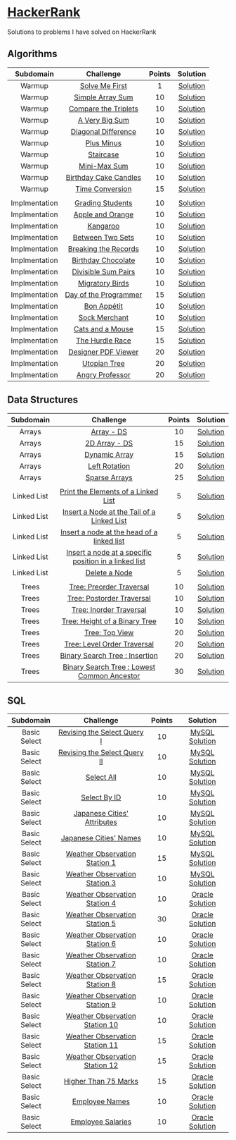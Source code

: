 # [HackerRank](https://www.hackerrank.com)

Solutions to problems I have solved on HackerRank


## Algorithms ##

| Subdomain | Challenge | Points | Solution |
|:---------:|:---------:|:------:|:--------:|
|Warmup| [Solve Me First](https://www.hackerrank.com/challenges/solve-me-first) | 1 |  [Solution](https://github.com/tang68/HackerRank-Solutions/blob/master/Algorithms/Warmup/Solve%20Me%20First/Solution.java) |
|Warmup| [Simple Array Sum](https://www.hackerrank.com/challenges/simple-array-sum) |10  |  [Solution](https://github.com/tang68/HackerRank-Solutions/blob/master/Algorithms/Warmup/Simple%20Array%20Sum/Solution.java) |
|Warmup| [Compare the Triplets ](https://www.hackerrank.com/challenges/compare-the-triplets) | 10 |  [Solution](https://github.com/tang68/HackerRank-Solutions/blob/master/Algorithms/Warmup/Compare%20the%20Triplets/Solution.java) |
|Warmup| [A Very Big Sum](https://www.hackerrank.com/challenges/a-very-big-sum) | 10 |  [Solution](https://github.com/tang68/HackerRank-Solutions/blob/master/Algorithms/Warmup/A%20Very%20Big%20Sum/Solution.java) |
|Warmup| [Diagonal Difference](https://www.hackerrank.com/challenges/diagonal-difference) | 10 |  [Solution](https://github.com/tang68/HackerRank-Solutions/blob/master/Algorithms/Warmup/Diagonal%20Difference/Solution.java) |
|Warmup| [Plus Minus](https://www.hackerrank.com/challenges/plus-minus) | 10 |  [Solution](https://github.com/tang68/HackerRank-Solutions/blob/master/Algorithms/Warmup/Plus%20Minus/Solution.java) |
|Warmup| [Staircase](https://www.hackerrank.com/challenges/staircase) | 10 |  [Solution](https://github.com/tang68/HackerRank-Solutions/blob/master/Algorithms/Warmup/Staircase/Solution.java) |
|Warmup| [Mini-Max Sum](https://www.hackerrank.com/challenges/mini-max-sum) | 10 |  [Solution](https://github.com/tang68/HackerRank-Solutions/blob/master/Algorithms/Warmup/Mini-Max%20Sum/Solution.java) |
|Warmup| [Birthday Cake Candles](https://www.hackerrank.com/challenges/birthday-cake-candles) | 10 |  [Solution](https://github.com/tang68/HackerRank-Solutions/blob/master/Algorithms/Warmup/Birthday%20Cake%20Candles/Solution.java) |
| Warmup    |[Time Conversion](https://www.hackerrank.com/challenges/time-conversion)|15|    [Solution](https://github.com/tang68/HackerRank-Solutions/blob/master/Algorithms/Warmup/Time%20Conversion/Solution.java)    |
| | | | |
|Implmentation| [Grading Students](https://www.hackerrank.com/challenges/grading) | 10 | [Solution](https://github.com/tang68/HackerRank-Solutions/blob/master/Algorithms/Implementation/Grading%20Students/Solution.java)|
|Implmentation| [Apple and Orange](https://www.hackerrank.com/challenges/apple-and-orange) | 10 | [Solution](https://github.com/tang68/HackerRank-Solutions/blob/master/Algorithms/Implementation/Apple%20and%20Orange/Solution.java)|
|Implmentation| [Kangaroo](https://www.hackerrank.com/challenges/kangaroo) | 10 | [Solution](https://github.com/tang68/HackerRank-Solutions/blob/master/Algorithms/Implementation/Kangaroo/Solution.java)|
|Implmentation| [Between Two Sets](https://www.hackerrank.com/challenges/between-two-sets) | 10 | [Solution](https://github.com/tang68/HackerRank-Solutions/blob/master/Algorithms/Implementation/Between%20Two%20Sets/Solution.java)|
|Implmentation| [Breaking the Records](https://www.hackerrank.com/challenges/breaking-best-and-worst-records) | 10 | [Solution](https://github.com/tang68/HackerRank-Solutions/blob/master/Algorithms/Implementation/Breaking%20the%20Records/Solution.java)|
|Implmentation| [Birthday Chocolate](https://www.hackerrank.com/challenges/the-birthday-bar) | 10 | [Solution](https://github.com/tang68/HackerRank-Solutions/blob/master/Algorithms/Implementation/Birthday%20Chocolate/Solution.java)|
|Implmentation| [Divisible Sum Pairs](https://www.hackerrank.com/challenges/divisible-sum-pairs) | 10 | [Solution](https://github.com/tang68/HackerRank-Solutions/blob/master/Algorithms/Implementation/Divisible%20Sum%20Pairs/Solution.java)|
|Implmentation| [Migratory Birds](https://www.hackerrank.com/challenges/migratory-birds) | 10 | [Solution](https://github.com/tang68/HackerRank-Solutions/blob/master/Algorithms/Implementation/Migratory%20Birds/Solution.java)|
|Implmentation| [Day of the Programmer](https://www.hackerrank.com/challenges/day-of-the-programmer) | 15 | [Solution](https://github.com/tang68/HackerRank-Solutions/blob/master/Algorithms/Implementation/Day%20of%20the%20Programmer/Solution.java)|
|Implmentation| [Bon Appétit](https://www.hackerrank.com/challenges/bon-appetit) | 10 | [Solution](https://github.com/tang68/HackerRank-Solutions/blob/master/Algorithms/Implementation/Bon%20App-tit/Solution.java)|
|Implmentation| [Sock Merchant ](https://www.hackerrank.com/challenges/sock-merchant) | 10 | [Solution](https://github.com/tang68/HackerRank-Solutions/blob/master/Algorithms/Implementation/Sock%20Merchant/Solution.java)|
|Implmentation| [Cats and a Mouse](https://www.hackerrank.com/challenges/cats-and-a-mouse) | 15 | [Solution](https://github.com/tang68/HackerRank-Solutions/blob/master/Algorithms/Implementation/Cats%20and%20a%20Mouse/Solution.java)|
|Implmentation| [The Hurdle Race](https://www.hackerrank.com/challenges/the-hurdle-race) | 15 | [Solution](https://github.com/tang68/HackerRank-Solutions/blob/master/Algorithms/Implementation/The%20Hurdle%20Race/Solution.java)|
|Implmentation| [Designer PDF Viewer](https://www.hackerrank.com/challenges/designer-pdf-viewer) | 20 | [Solution](https://github.com/tang68/HackerRank-Solutions/blob/master/Algorithms/Implementation/Designer%20PDF%20Viewer/Solution.java)|
|Implmentation| [Utopian Tree](https://www.hackerrank.com/challenges/utopian-tree) | 20 | [Solution](https://github.com/tang68/HackerRank-Solutions/blob/master/Algorithms/Implementation/Utopian%20Tree/Solution.java)|
|Implmentation| [Angry Professor ](https://www.hackerrank.com/challenges/angry-professor) | 20 | [Solution](https://github.com/tang68/HackerRank-Solutions/blob/master/Algorithms/Implementation/Angry%20Professor/Solution.java)|





## Data Structures ##

| Subdomain | Challenge | Points | Solution |
|:---------:|:---------:|:------:|:--------:|
|Arrays| [Array - DS](https://www.hackerrank.com/challenges/arrays-ds) | 10 | [Solution](https://github.com/tang68/HackerRank-Solutions/blob/master/Data%20Structures/Arrays/Arrays%20-%20DS/Solution.java)|
| Arrays  | [2D Array - DS](https://www.hackerrank.com/challenges/2d-array)   |  15 | [Solution](https://github.com/tang68/HackerRank-Solutions/blob/master/Data%20Structures/Arrays/2D%20Array%20-%20DS/Solution.java)  |
| Arrays  | [Dynamic Array](https://www.hackerrank.com/challenges/dynamic-array)  | 15  | [Solution](https://github.com/tang68/HackerRank-Solutions/blob/master/Data%20Structures/Arrays/Dynamic%20Array/Solution.java)  |
| Arrays | [Left Rotation](https://www.hackerrank.com/challenges/array-left-rotation)  | 20  | [Solution](https://github.com/tang68/HackerRank-Solutions/blob/master/Data%20Structures/Arrays/Left%20Rotation/Solution.java)  |
| Arrays  |[Sparse Arrays](https://www.hackerrank.com/challenges/sparse-arrays)  | 25 | [Solution](https://github.com/tang68/HackerRank-Solutions/blob/master/Data%20Structures/Arrays/Sparse%20Array/Solution.java)  |
|   |   |   |   |
| Linked List | [Print the Elements of a Linked List](https://www.hackerrank.com/challenges/print-the-elements-of-a-linked-list)  | 5  |  [Solution](https://github.com/tang68/HackerRank-Solutions/blob/master/Data%20Structures/Linked%20List/Print%20the%20Elements%20of%20a%20Linked%20List/Solution.java) |
| Linked List  |[Insert a Node at the Tail of a Linked List](https://www.hackerrank.com/challenges/insert-a-node-at-the-tail-of-a-linked-list)   |  5 | [Solution](https://github.com/tang68/HackerRank-Solutions/blob/master/Data%20Structures/Linked%20List/Insert%20a%20Node%20at%20the%20Tail%20of%20a%20Linked%20List/Solution.java)  |
| Linked List  | [Insert a node at the head of a linked list](https://www.hackerrank.com/challenges/insert-a-node-at-the-head-of-a-linked-list)  | 5  | [Solution](https://github.com/tang68/HackerRank-Solutions/blob/master/Data%20Structures/Linked%20List/Insert%20a%20node%20at%20the%20head%20of%20a%20linked%20list/Solution.java)  |
| Linked List  | [Insert a node at a specific position in a linked list](https://www.hackerrank.com/challenges/insert-a-node-at-a-specific-position-in-a-linked-list)  | 5  | [Solution](https://github.com/tang68/HackerRank-Solutions/blob/master/Data%20Structures/Linked%20List/Insert%20a%20node%20at%20a%20specific%20position%20in%20a%20linked%20list/Solution.java)  |
| Linked List  | [Delete a Node](https://www.hackerrank.com/challenges/delete-a-node-from-a-linked-list)  | 5  | [Solution](https://github.com/tang68/HackerRank-Solutions/blob/master/Data%20Structures/Linked%20List/Delete%20a%20Node/Solution.java)  |
| | | | |
| Trees  | [Tree: Preorder Traversal](https://www.hackerrank.com/challenges/tree-preorder-traversal)  | 10  | [Solution](https://github.com/tang68/HackerRank-Solutions/blob/master/Data%20Structures/Trees/Tree-%20Preorder%20Traversal/Solution.java)  |
| Trees  | [Tree: Postorder Traversal](https://www.hackerrank.com/challenges/tree-postorder-traversal)  | 10  | [Solution](https://github.com/tang68/HackerRank-Solutions/blob/master/Data%20Structures/Trees/Tree-%20Post-%20order%20Traversal/Solution.java)  |
| Trees  | [Tree: Inorder Traversal](https://www.hackerrank.com/challenges/tree-inorder-traversal)  | 10  | [Solution](https://github.com/tang68/HackerRank-Solutions/tree/master/Data%20Structures/Trees/Tree-%20Inorder%20Traversal)  |
| Trees  | [Tree: Height of a Binary Tree](https://www.hackerrank.com/challenges/tree-height-of-a-binary-tree)  | 10  | [Solution](https://github.com/tang68/HackerRank-Solutions/blob/master/Data%20Structures/Trees/Tree-%20Height%20of%20a%20Binary%20Tree/%20Solution.java)  |
| Trees  | [Tree: Top View](https://www.hackerrank.com/challenges/tree-top-view)  | 20  | [Solution](https://github.com/tang68/HackerRank-Solutions/blob/master/Data%20Structures/Trees/Tree%20-%20Top%20View/Solution.java)  |
| Trees  | [Tree: Level Order Traversal](https://www.hackerrank.com/challenges/tree-level-order-traversal)  |  20 | [Solution](https://github.com/tang68/HackerRank-Solutions/blob/master/Data%20Structures/Trees/Tree-%20Level%20Order%20Traversal/Solution.java)  |
| Trees  | [Binary Search Tree : Insertion](https://www.hackerrank.com/challenges/binary-search-tree-insertion)  | 20  | [Solution](https://github.com/tang68/HackerRank-Solutions/blob/master/Data%20Structures/Trees/Binary%20Search%20Tree%20-%20Insertion/Solution.java)  |
| Trees  | [Binary Search Tree : Lowest Common Ancestor](https://www.hackerrank.com/challenges/binary-search-tree-lowest-common-ancestor)  | 30  | [Solution](https://github.com/tang68/HackerRank-Solutions/blob/master/Data%20Structures/Trees/Binary%20Search%20Tree%20-%20Lowest%20Common%20Ancestor/Solution.java)  |



## SQL ##

| Subdomain | Challenge | Points | Solution |
|:---------:|:---------:|:------:|:--------:|
| Basic Select  | [Revising the Select Query I](https://www.hackerrank.com/challenges/revising-the-select-query)  | 10  | [MySQL Solution](https://github.com/tang68/HackerRank-Solutions/blob/master/SQL/Basic%20Select/Revising%20the%20Select%20Query%20I/MySQL%20Solution)  |
| Basic Select  | [Revising the Select Query II](https://www.hackerrank.com/challenges/revising-the-select-query-2)  |  10 | [MySQL Solution](https://github.com/tang68/HackerRank-Solutions/blob/master/SQL/Basic%20Select/Revising%20the%20Select%20Query%20II/MySQL%20Solution)  |
| Basic Select  | [Select All](https://www.hackerrank.com/challenges/select-all-sql)  |  10 | [MySQL Solution](https://github.com/tang68/HackerRank-Solutions/blob/master/SQL/Basic%20Select/Select%20All/MySQL%20Solution)  |
| Basic Select  | [Select By ID](https://www.hackerrank.com/challenges/select-by-id)  | 10  | [MySQL Solution](https://github.com/tang68/HackerRank-Solutions/blob/master/SQL/Basic%20Select/Select%20By%20ID/MySQL%20Solution)  |
| Basic Select  | [Japanese Cities' Attributes](https://www.hackerrank.com/challenges/japanese-cities-attributes)  | 10  | [MySQL Solution](https://github.com/tang68/HackerRank-Solutions/blob/master/SQL/Basic%20Select/Japanese%20Cities-%20Attributes/MySQL%20Solution)  |
| Basic Select  | [Japanese Cities' Names](https://www.hackerrank.com/challenges/japanese-cities-name)  | 10  | [MySQL Solution](https://github.com/tang68/HackerRank-Solutions/blob/master/SQL/Basic%20Select/Japanese%20Cities-%20Names/MySQL%20Solution)  |
| Basic Select  | [Weather Observation Station 1](https://www.hackerrank.com/challenges/weather-observation-station-1)  |  15 | [MySQL Solution](https://github.com/tang68/HackerRank-Solutions/blob/master/SQL/Basic%20Select/Weather%20Observation%20Station%201/MySQL%20Solution)  |
| Basic Select  | [Weather Observation Station 3](https://www.hackerrank.com/challenges/weather-observation-station-3)  | 10  | [MySQL Solution](https://github.com/tang68/HackerRank-Solutions/blob/master/SQL/Basic%20Select/Weather%20Observation%20Station%203/MySQL%20Solution)  |
| Basic Select  | [Weather Observation Station 4](https://www.hackerrank.com/challenges/weather-observation-station-4)  |  10 | [Oracle Solution](https://github.com/tang68/HackerRank-Solutions/blob/master/SQL/Basic%20Select/Weather%20Observation%20Station%204/Oracle%20Solution)  |
| Basic Select  | [Weather Observation Station 5](https://www.hackerrank.com/challenges/weather-observation-station-5)  | 30  | [Oracle Solution](https://github.com/tang68/HackerRank-Solutions/blob/master/SQL/Basic%20Select/Weather%20Observation%20Station%205/Oracle%20Solution)  |
| Basic Select  | [Weather Observation Station 6](https://www.hackerrank.com/challenges/weather-observation-station-6)  |  10 | [Oracle Solution](https://github.com/tang68/HackerRank-Solutions/blob/master/SQL/Basic%20Select/Weather%20Observation%20Station%206/Oracle%20Solution)  |
| Basic Select  | [Weather Observation Station 7](https://www.hackerrank.com/challenges/weather-observation-station-7)  | 10  | [Oracle Solution](https://github.com/tang68/HackerRank-Solutions/blob/master/SQL/Basic%20Select/Weather%20Observation%20Station%207/Oracle%20Solution)  |
| Basic Select  | [Weather Observation Station 8](https://www.hackerrank.com/challenges/weather-observation-station-8)  | 15  | [Oracle Solution](https://github.com/tang68/HackerRank-Solutions/blob/master/SQL/Basic%20Select/Weather%20Observation%20Station%208/Oracle%20Solution)  |
| Basic Select  | [Weather Observation Station 9](https://www.hackerrank.com/challenges/weather-observation-station-9)  | 10  | [Oracle Solution](https://github.com/tang68/HackerRank-Solutions/blob/master/SQL/Basic%20Select/Weather%20Observation%20Station%209/Oracle%20Solution)  |
| Basic Select  | [Weather Observation Station 10](https://www.hackerrank.com/challenges/weather-observation-station-10)  | 10  | [Oracle Solution](https://github.com/tang68/HackerRank-Solutions/blob/master/SQL/Basic%20Select/Weather%20Observation%20Station%2010/Oracle%20Solution)  |
| Basic Select  | [Weather Observation Station 11](https://www.hackerrank.com/challenges/weather-observation-station-11)  | 15  | [Oracle Solution](https://github.com/tang68/HackerRank-Solutions/blob/master/SQL/Basic%20Select/Weather%20Observation%20Station%2011/Oracle%20Solution)  |
| Basic Select  | [Weather Observation Station 12](https://www.hackerrank.com/challenges/weather-observation-station-12)  | 15  | [Oracle Solution](https://github.com/tang68/HackerRank-Solutions/blob/master/SQL/Basic%20Select/Weather%20Observation%20Station%2012/Oracle%20Solution)  |
| Basic Select  | [Higher Than 75 Marks](https://www.hackerrank.com/challenges/more-than-75-marks)  | 15  | [Oracle Solution](https://github.com/tang68/HackerRank-Solutions/blob/master/SQL/Basic%20Select/Higher%20Than%2075%20Marks/Oracle%20Solution)  |
| Basic Select  | [Employee Names](https://www.hackerrank.com/challenges/name-of-employees)  | 10  | [Oracle Solution](https://github.com/tang68/HackerRank-Solutions/blob/master/SQL/Basic%20Select/Employee%20Names/Oracle%20Solution)  |
| Basic Select  | [Employee Salaries](https://www.hackerrank.com/challenges/salary-of-employees)  | 10  | [Oracle Solution](https://github.com/tang68/HackerRank-Solutions/blob/master/SQL/Basic%20Select/Employee%20Salaries/Oracle%20Solution)  |



